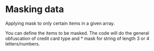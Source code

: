 Masking data
====================

Applying mask to only certain items in a given array.

You can define the items to be masked. The code will do the general obfuscation of credit card type and * mask for string of length 3 or 4 letters/numbers.
